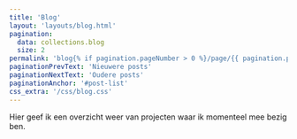```yaml
---
title: 'Blog'
layout: 'layouts/blog.html'
pagination:
  data: collections.blog
  size: 2
permalink: 'blog{% if pagination.pageNumber > 0 %}/page/{{ pagination.pageNumber }}{% endif %}/index.html'
paginationPrevText: 'Nieuwere posts'
paginationNextText: 'Oudere posts'
paginationAnchor: '#post-list'
css_extra: '/css/blog.css'
---
```


Hier geef ik een overzicht weer van projecten waar ik momenteel mee bezig ben.
